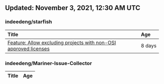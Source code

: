 ## Updated: November 3, 2021, 12:30 AM UTC


### indeedeng/starfish
|**Title**|**Age**|
|:----|:----|
|[Feature: Allow excluding projects with non-OSI approved licenses](https://github.com/indeedeng/starfish/issues/126)|8&nbsp;days|


### indeedeng/Mariner-Issue-Collector
|**Title**|**Age**|
|:----|:----|